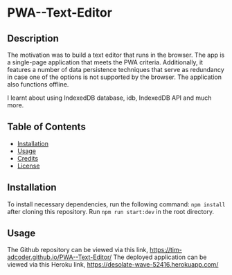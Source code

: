 # PWA--Text-Editor

## Description

The motivation was to build a text editor that runs in the browser. The app is a single-page application that meets the PWA criteria. Additionally, it features a number of data persistence techniques that serve as redundancy in case one of the options is not supported by the browser. The application also functions offline.

I learnt about using IndexedDB database, idb, IndexedDB API and much more.

## Table of Contents

- [Installation](#installation)
- [Usage](#usage)
- [Credits](#credits)
- [License](#license)

## Installation

To install necessary dependencies, run the following command: `npm install` after cloning this repository. Run `npm run start:dev` in the root directory.

## Usage

The Github repository can be viewed via this link, https://tim-adcoder.github.io/PWA--Text-Editor/
The deployed application can be viewed via this Heroku link, https://desolate-wave-52416.herokuapp.com/

